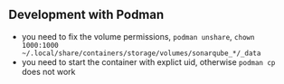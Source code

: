 ## Development with Podman

- you need to fix the volume permissions, `podman unshare`,
  `chown 1000:1000 ~/.local/share/containers/storage/volumes/sonarqube_*/_data`
- you need to start the container with explict uid, otherwise `podman cp` does not work
